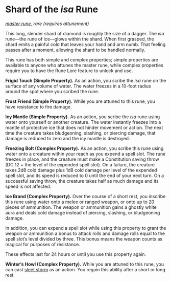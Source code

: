 # Shard of the *isa* Rune
*[master rune](/Magic/Runes.md), rare (requires attunement)*

This long, slender shard of diamond is roughly the size of a dagger. The *isa* rune—the rune of ice—glows within the shard. When first grasped, the shard emits a painful cold that leaves your hand and arm numb. That feeling passes after a moment, allowing the shard to be handled normally.

This rune has both simple and complex properties; simple properties are available to anyone who attunes the master rune, while complex properties require you to have the Rune Lore feature to unlock and use.

**Frigid Touch (Simple Property).** As an action, you scribe the *isa* rune on the surface of any volume of water. The water freezes in a 10-foot radius around the spot where you scribed the rune.

**Frost Friend (Simple Property).** While you are attuned to this rune, you have resistance to fire damage.

**Icy Mantle (Simple Property).** As an action, you scribe the *isa* rune using water onto yourself or another creature. The water instantly freezes into a mantle of protective ice that does not hinder movement or action. The next time the creature takes bludgeoning, slashing, or piercing damage, that damage is reduced to zero and the icy mantle is destroyed.

**Freezing Bolt (Complex Property).** As an action, you scribe this rune using water onto a creature within your reach as you expend a spell slot. The rune freezes in place, and the creature must make a Constitution saving throw (DC 12 + the level of the expended spell slot). On a failure, the creature takes 2d8 cold damage plus 1d8 cold damage per level of the expended spell slot, and its speed is reduced to 0 until the end of your next turn. On a successful saving throw, the creature takes half as much damage and its speed is not affected.

**Ice Brand (Complex Property).** Over the course of a short rest, you inscribe this rune using water onto a melee or ranged weapon, or onto up to 20 pieces of ammunition. The weapon or ammunition gains a ghostly white aura and deals cold damage instead of piercing, slashing, or bludgeoning damage.

In addition, you can expend a spell slot while using this property to grant the weapon or ammunition a bonus to attack rolls and damage rolls equal to the spell slot’s level divided by three. This bonus means the weapon counts as magical for purposes of resistance.

These effects last for 24 hours or until you use this property again.

**Winter’s Howl (Complex Property).** While you are attuned to this rune, you can cast [sleet storm](/Magic/Spells/sleet-storm.md) as an action. You regain this ability after a short or long rest.
